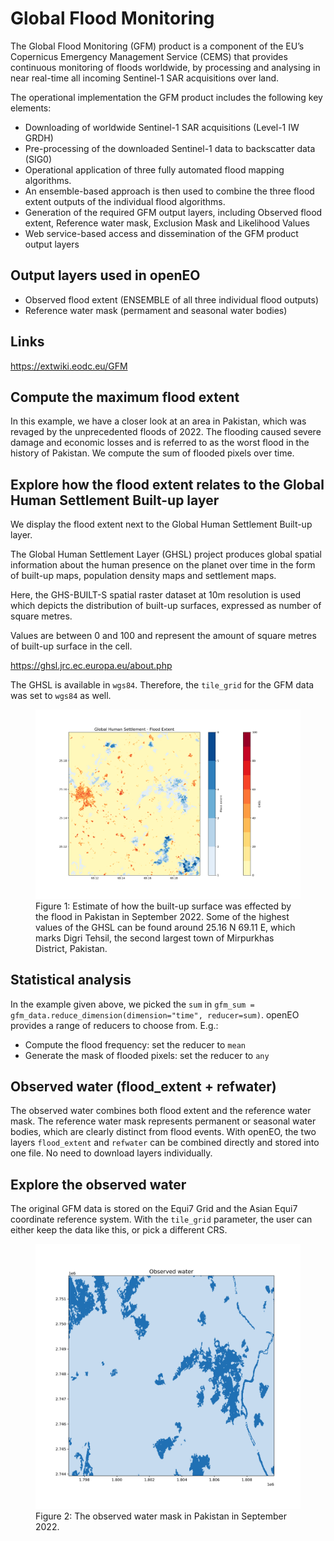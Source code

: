 # Global Flood Monitoring

The Global Flood Monitoring (GFM) product is a component of the EU’s Copernicus
Emergency Management Service (CEMS) that provides continuous monitoring of
floods worldwide, by processing and analysing in near real-time all
incoming Sentinel-1 SAR acquisitions over land.

The operational implementation the GFM product includes the following key
elements:
- Downloading of worldwide Sentinel-1 SAR acquisitions (Level-1 IW GRDH)
- Pre-processing of the downloaded Sentinel-1 data to backscatter data (SIG0)
- Operational application of three fully automated flood mapping algorithms.
- An ensemble-based approach is then used to combine the three flood extent
  outputs of the individual flood algorithms.
- Generation of the required GFM output layers, including Observed flood extent,
  Reference water mask, Exclusion Mask and Likelihood Values
- Web service-based access and dissemination of the GFM product output layers

## Output layers used in openEO
- Observed flood extent (ENSEMBLE of all three individual flood outputs)
- Reference water mask (permament and seasonal water bodies)

## Links
https://extwiki.eodc.eu/GFM

## Compute the maximum flood extent
In this example, we have a closer look at an area in Pakistan, which was revaged by the unprecedented floods of 2022. The flooding caused severe damage and economic losses and is referred to as the worst flood in the history of Pakistan. 
We compute the sum of flooded pixels over time.

<CodeSwitcher>
<template v-slot:py>

```python
import openeo
from openeo.processes import *

backend = "openeo.cloud"
conn = openeo.connect(backend).authenticate_oidc()

spatial_extent  = {'west': 67.5, 'east': 70, 'south': 24.5, 'north': 26}
temporal_extent = ["2022-09-01", "2022-10-01"] 
collection      = 'GFM'

gfm_data = conn.load_collection(
    collection, 
    spatial_extent=spatial_extent, 
    temporal_extent=temporal_extent, 
    bands = ["flood_extent"]
)
gfm_sum = gfm_data.reduce_dimension(dimension="time", reducer=sum)

gfm_sum_tiff = gfm_sum.save_result(format="GTiff", options={"tile_grid": "wgs84-1degree"})
```
</template>
</CodeSwitcher>

## Explore how the flood extent relates to the Global Human Settlement Built-up layer

We display the flood extent next to the Global Human Settlement Built-up layer.

The Global Human Settlement Layer (GHSL) project produces global spatial 
information about the human presence on the planet over time in the form of 
built-up maps, population density maps and settlement maps.

Here, the GHS-BUILT-S spatial raster dataset at 10m resolution is used which 
depicts the distribution of built-up surfaces, expressed as number of square metres.

Values are between 0 and 100 and represent the amount of square metres of
built-up surface in the cell. 

https://ghsl.jrc.ec.europa.eu/about.php

The GHSL is available in `wgs84`. Therefore, the `tile_grid` for the GFM data was set to `wgs84` as well.

<figure>
    <img src="./gfm-flood-extent.png" alt="Flood extent">
    <figcaption>Figure 1: Estimate of how the built-up surface was effected by the flood in Pakistan in September 2022. Some of the highest values of the GHSL can be found around 25.16 N 69.11 E, which marks Digri Tehsil, the second largest town of Mirpurkhas District, Pakistan. </figcaption>
</figure>

## Statistical analysis

In the example given above, we picked the `sum` in `gfm_sum = gfm_data.reduce_dimension(dimension="time", reducer=sum)`. openEO provides a range of reducers to choose from. E.g.:

- Compute the flood frequency: set the reducer to `mean`
- Generate the mask of flooded pixels: set the reducer to `any`

<CodeSwitcher>
<template v-slot:py>

```python
gfm_flood_frequency = gfm_data.reduce_dimension(dimension="time", reducer=mean)

gfm_flood_frequency_tiff = gfm_flood_frequency.save_result(format="GTiff", options={"tile_grid": "wgs84-1degree"})
```
</template>
</CodeSwitcher>

## Observed water (flood_extent + refwater)

The observed water combines both flood extent and the reference water mask. The reference water mask represents permanent or seasonal water bodies, which are clearly distinct from flood events.
With openEO, the two layers `flood_extent` and `refwater` can be combined directly and stored into one file. No need to download layers individually.

<CodeSwitcher>
<template v-slot:py>

```python
spatial_extent  = {'west': 67.5, 'east': 70, 'south': 24.5, 'north': 26}
temporal_extent = ["2022-09-01", "2022-10-01"] 
collection      = 'GFM'

gfm_data = conn.load_collection(
    collection, 
    spatial_extent=spatial_extent, 
    temporal_extent=temporal_extent, 
    bands = ["flood_extent", "refwater"]
)

# retrieve all pixels which have been detected as water during the given period
# -> observed water
observed_water = gfm_data.reduce_dimension(dimension="bands", reducer=any).reduce_dimension(dimension="time", reducer=any)

# Save the result in Equi7Grid and as GeoTiff
observed_water_tif = observed_water.save_result(format="GTiff", options={"tile_grid": "equi7"})
```
</template>
</CodeSwitcher>

## Explore the observed water

The original GFM data is stored on the Equi7 Grid and the Asian Equi7 coordinate reference system. With the `tile_grid` parameter, the user can either keep the data like this, or pick a different CRS.

<figure>
    <img src="./gfm-observed-water.png" alt="Observed water">
    <figcaption>Figure 2: The observed water mask in Pakistan in September 2022.</figcaption>
</figure>
